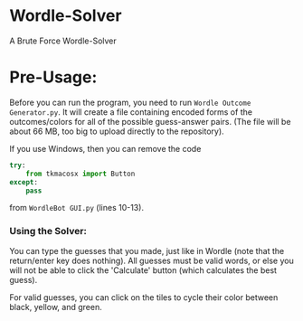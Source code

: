 # Wordle-Solver
A Brute Force Wordle-Solver

# Pre-Usage:
Before you can run the program, you need to run `Wordle Outcome Generator.py`. It will create a file containing encoded forms of the outcomes/colors for all of the possible guess-answer pairs. (The file will be about 66 MB, too big to upload directly to the repository).

If you use Windows, then you can remove the code
```py
try:
    from tkmacosx import Button
except:
    pass
```
from `WordleBot GUI.py` (lines 10-13).

### Using the Solver:
You can type the guesses that you made, just like in Wordle (note that the return/enter key does nothing). All guesses must be valid words, or else you will not be able to click the 'Calculate' button (which calculates the best guess).

For valid guesses, you can click on the tiles to cycle their color between black, yellow, and green.
